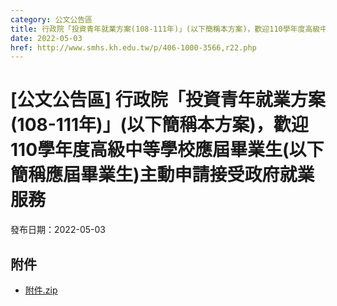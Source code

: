 ```yaml
---
category: 公文公告區
title: 行政院「投資青年就業方案(108-111年)」(以下簡稱本方案)，歡迎110學年度高級中等學校應屆畢業生(以下簡稱應屆畢業生)主動申請接受政府就業服務
date: 2022-05-03
href: http://www.smhs.kh.edu.tw/p/406-1000-3566,r22.php
---
```


# [公文公告區] 行政院「投資青年就業方案(108-111年)」(以下簡稱本方案)，歡迎110學年度高級中等學校應屆畢業生(以下簡稱應屆畢業生)主動申請接受政府就業服務

發布日期：2022-05-03



## 附件

- [附件.zip](https://www.smhs.kh.edu.tw/app/index.php?Action=downloadfile&file=WVhSMFlXTm9MemMwTDNCMFlWOHpNelF5WHpreU9Ea3dOVEpmTXpnNU1ETXVlbWx3&fname=DGGGROTSYWQO41XX50LKSWHGRK30OOLKDGUWTSKK4125MLVWKPROVTPOUSSSPKPO)
